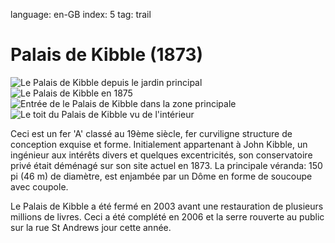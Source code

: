 language: en-GB
index: 5
tag: trail

# Palais de Kibble (1873)

![Le Palais de Kibble depuis le jardin principal](image:kibble-palace.jpg)
![Le Palais de Kibble en 1875](image:kibble-1875.jpg)
![Entrée de le Palais de Kibble dans la zone principale](image:kibble-interior.jpg)
![Le toit du Palais de Kibble vu de l'intérieur](image:kibble-interior2.jpg)

Ceci est un fer 'A' classé au 19ème siècle, fer curviligne
structure de conception exquise et forme. Initialement
appartenant à John Kibble, un ingénieur aux intérêts divers
et quelques excentricités, son conservatoire privé était
déménagé sur son site actuel en 1873. La principale
véranda: 150 pi (46 m) de diamètre, est enjambée par un
Dôme en forme de soucoupe avec coupole.


Le Palais de Kibble a été fermé en 2003 avant une
restauration de plusieurs millions de livres. Ceci a été complété en
2006 et la serre rouverte au public sur la rue St
Andrews jour cette année.
